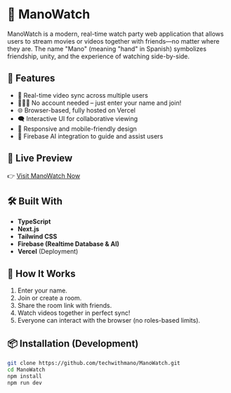 # 🎥 ManoWatch

ManoWatch is a modern, real-time watch party web application that allows users to stream movies or videos together with friends—no matter where they are. The name "Mano" (meaning "hand" in Spanish) symbolizes friendship, unity, and the experience of watching side-by-side.

## 🌟 Features

- 🔗 Real-time video sync across multiple users
- 🧑‍🤝‍🧑 No account needed – just enter your name and join!
- 🌐 Browser-based, fully hosted on Vercel
- 🗨️ Interactive UI for collaborative viewing
- 📱 Responsive and mobile-friendly design
- 🧠 Firebase AI integration to guide and assist users

## 🚀 Live Preview

👉 [Visit ManoWatch Now](https://manowatch.vercel.app)

## 🛠️ Built With

- **TypeScript**
- **Next.js**
- **Tailwind CSS**
- **Firebase (Realtime Database & AI)**
- **Vercel** (Deployment)

## 🧩 How It Works

1. Enter your name.
2. Join or create a room.
3. Share the room link with friends.
4. Watch videos together in perfect sync!
5. Everyone can interact with the browser (no roles-based limits).

## 📦 Installation (Development)

```bash
git clone https://github.com/techwithmano/ManoWatch.git
cd ManoWatch
npm install
npm run dev
